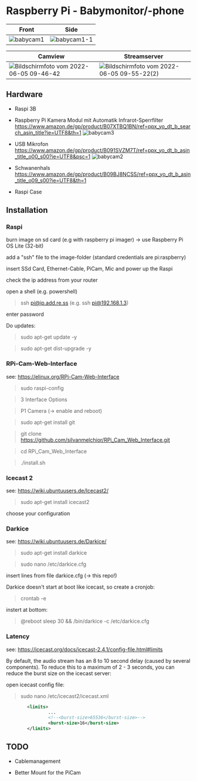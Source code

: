# Raspberry Pi - Babymonitor/-phone


| Front | Side |
|-------|------|
|![babycam1](https://user-images.githubusercontent.com/61902639/172040572-5bb46e1d-3c01-4d3f-98ee-c4551884002e.jpeg)|![babycam1-1](https://user-images.githubusercontent.com/61902639/172040577-d43f8e8b-5ef7-4340-8689-dc6cfc5b4335.jpeg)|



| Camview | Streamserver |
|-------|------|
|![Bildschirmfoto vom 2022-06-05 09-46-42](https://user-images.githubusercontent.com/61902639/172041158-917c207b-0e07-4759-bf35-0cacbb34e6d7.png)|![Bildschirmfoto vom 2022-06-05 09-55-22(2)](https://user-images.githubusercontent.com/61902639/172042326-8f92bdaa-fdae-462f-ae0c-592cbfa634f9.png)|


## Hardware

- Raspi 3B
- Raspberry Pi Kamera Modul mit Automatik Infrarot-Sperrfilter https://www.amazon.de/gp/product/B07XTBQ1BN/ref=ppx_yo_dt_b_search_asin_title?ie=UTF8&th=1
![babycam3](https://user-images.githubusercontent.com/61902639/172040283-d765b65c-48cf-4e38-ba95-5d5d8fbfec75.jpeg)

- USB Mikrofon https://www.amazon.de/gp/product/B091SVZM7T/ref=ppx_yo_dt_b_asin_title_o00_s00?ie=UTF8&psc=1 
![babycam2](https://user-images.githubusercontent.com/61902639/172040271-503b0f4b-3235-48ce-8709-869b71f000a2.jpeg)

- Schwanenhals https://www.amazon.de/gp/product/B09BJ8NCSS/ref=ppx_yo_dt_b_asin_title_o09_s00?ie=UTF8&th=1
- Raspi Case


## Installation

### Raspi

burn image on sd card (e.g with raspberry pi imager) → use Raspberry Pi OS Lite (32-bit)

add a "ssh" file to the image-folder (standard credentials are pi:raspberry)

insert SSd Card, Ethernet-Cable, PiCam, Mic and power up the Raspi

check the ip address from your router

open a shell (e.g. powershell)

> ssh pi@ip.add.re.ss (e.g. ssh pi@192.168.1.3)

enter password

Do updates:

> sudo apt-get update -y

> sudo apt-get dist-upgrade -y


### RPi-Cam-Web-Interface

see: https://elinux.org/RPi-Cam-Web-Interface

> sudo raspi-config

> 3 Interface Options

> P1 Camera (→ enable and reboot)

> sudo apt-get install git

> git clone https://github.com/silvanmelchior/RPi_Cam_Web_Interface.git

> cd RPi_Cam_Web_Interface

> ./install.sh

### Icecast 2

see: https://wiki.ubuntuusers.de/Icecast2/
        
> sudo apt-get install icecast2

choose your configuration


### Darkice

see: https://wiki.ubuntuusers.de/Darkice/ 
        
> sudo apt-get install darkice

> sudo nano /etc/darkice.cfg

insert lines from file darkice.cfg (→ this repo!)

Darkice doesn't start at boot like icecast, so create a cronjob:

> crontab -e

instert at bottom:

> @reboot sleep 30 && /bin/darkice -c /etc/darkice.cfg


### Latency

see: https://icecast.org/docs/icecast-2.4.1/config-file.html#limits

By default, the audio stream has an 8 to 10 second delay (caused by several components). To reduce this to a maximum of 2 - 3 seconds, you can reduce the burst size on the icecast server:

open icecast config file:

> sudo nano /etc/icecast2/icecast.xml
```xml
        <limits>
                ...
                <!--<burst-size>65536</burst-size>-->
                <burst-size>16</burst-size>
        </limits>
```


## TODO

- Cablemanagement

- Better Mount for the PiCam
